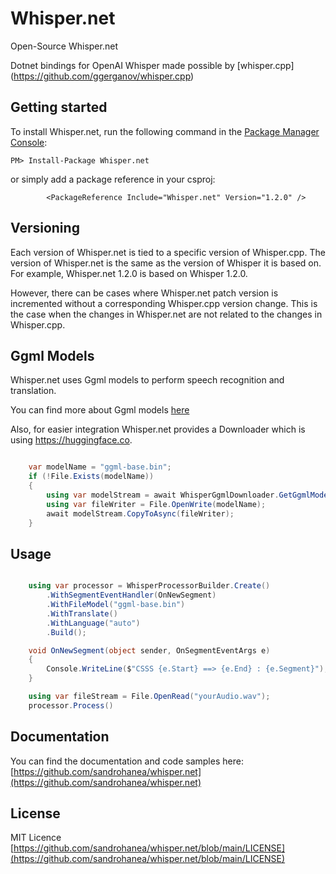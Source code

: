 # Whisper.net
Open-Source Whisper.net

Dotnet bindings for OpenAI Whisper made possible by [whisper.cpp] (https://github.com/ggerganov/whisper.cpp)

	
## Getting started

To install Whisper.net, run the following command in the [Package Manager Console](http://docs.nuget.org/docs/start-here/using-the-package-manager-console):

    PM> Install-Package Whisper.net

or simply add a package reference in your csproj:

```
        <PackageReference Include="Whisper.net" Version="1.2.0" />
```

## Versioning

Each version of Whisper.net is tied to a specific version of Whisper.cpp. The version of Whisper.net is the same as the version of Whisper it is based on. For example, Whisper.net 1.2.0 is based on Whisper 1.2.0.

However, there can be cases where Whisper.net patch version is incremented without a corresponding Whisper.cpp version change. This is the case when the changes in Whisper.net are not related to the changes in Whisper.cpp.

## Ggml Models

Whisper.net uses Ggml models to perform speech recognition and translation.

You can find more about Ggml models [here](https://github.com/ggerganov/whisper.cpp/tree/master/models)

Also, for easier integration Whisper.net provides a Downloader which is using https://huggingface.co.

```csharp

    var modelName = "ggml-base.bin";
    if (!File.Exists(modelName))
    {
        using var modelStream = await WhisperGgmlDownloader.GetGgmlModelAsync(GgmlType.Base);
        using var fileWriter = File.OpenWrite(modelName);
        await modelStream.CopyToAsync(fileWriter);
    }

```

## Usage

```csharp

    using var processor = WhisperProcessorBuilder.Create()
        .WithSegmentEventHandler(OnNewSegment)
        .WithFileModel("ggml-base.bin")
        .WithTranslate()
        .WithLanguage("auto")
        .Build();

    void OnNewSegment(object sender, OnSegmentEventArgs e)
    {
        Console.WriteLine($"CSSS {e.Start} ==> {e.End} : {e.Segment}");
    }

    using var fileStream = File.OpenRead("yourAudio.wav");
    processor.Process()
```	

## Documentation

You can find the documentation and code samples here: [https://github.com/sandrohanea/whisper.net](https://github.com/sandrohanea/whisper.net)

## License

MIT Licence
[https://github.com/sandrohanea/whisper.net/blob/main/LICENSE](https://github.com/sandrohanea/whisper.net/blob/main/LICENSE)

